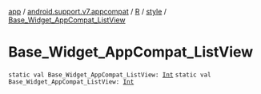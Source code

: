 [app](../../../index.md) / [android.support.v7.appcompat](../../index.md) / [R](../index.md) / [style](index.md) / [Base_Widget_AppCompat_ListView](.)

# Base_Widget_AppCompat_ListView

`static val Base_Widget_AppCompat_ListView: `[`Int`](https://kotlinlang.org/api/latest/jvm/stdlib/kotlin/-int/index.html)
`static val Base_Widget_AppCompat_ListView: `[`Int`](https://kotlinlang.org/api/latest/jvm/stdlib/kotlin/-int/index.html)